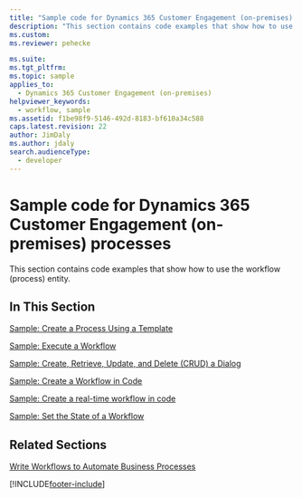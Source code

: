 ```yaml
---
title: "Sample code for Dynamics 365 Customer Engagement (on-premises) processes (Developer Guide for Dynamics 365 Customer Engagement (on-premises))| MicrosoftDocs"
description: "This section contains code examples that show how to use the workflow (process) entity"
ms.custom: 
ms.reviewer: pehecke

ms.suite: 
ms.tgt_pltfrm: 
ms.topic: sample
applies_to: 
  - Dynamics 365 Customer Engagement (on-premises)
helpviewer_keywords: 
  - workflow, sample
ms.assetid: f1be98f9-5146-492d-8183-bf610a34c588
caps.latest.revision: 22
author: JimDaly
ms.author: jdaly
search.audienceType: 
  - developer
---
```

# Sample code for Dynamics 365 Customer Engagement (on-premises) processes

This section contains code examples that show how to use the workflow (process) entity.  
  
## In This Section  
 [Sample: Create a Process Using a Template](sample-create-process-using-template.md)  
  
 [Sample: Execute a Workflow](sample-run-workflow.md)  
  
 [Sample: Create, Retrieve, Update, and Delete (CRUD) a Dialog](sample-create-retrieve-update-delete-dialog.md)  
  
 [Sample: Create a Workflow in Code](sample-create-workflow-code.md)  
  
 [Sample: Create a real-time workflow in code](sample-create-real-time-workflow-code.md)  
  
 [Sample: Set the State of a Workflow](sample-set-state-workflow.md)  
  
## Related Sections  
 [Write Workflows to Automate Business Processes](automate-business-processes-customer-engagement.md)


[!INCLUDE[footer-include](../../../includes/footer-banner.md)]
